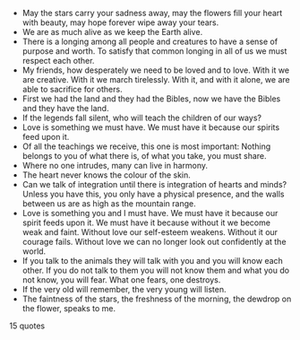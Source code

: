  - May the stars carry your sadness away, may the flowers fill your heart with beauty, may hope forever wipe away your tears.
 - We are as much alive as we keep the Earth alive.
 - There is a longing among all people and creatures to have a sense of purpose and worth. To satisfy that common longing in all of us we must respect each other.
 - My friends, how desperately we need to be loved and to love. With it we are creative. With it we march tirelessly. With it, and with it alone, we are able to sacrifice for others.
 - First we had the land and they had the Bibles, now we have the Bibles and they have the land.
 - If the legends fall silent, who will teach the children of our ways?
 - Love is something we must have. We must have it because our spirits feed upon it.
 - Of all the teachings we receive, this one is most important: Nothing belongs to you of what there is, of what you take, you must share.
 - Where no one intrudes, many can live in harmony.
 - The heart never knows the colour of the skin.
 - Can we talk of integration until there is integration of hearts and minds? Unless you have this, you only have a physical presence, and the walls between us are as high as the mountain range.
 - Love is something you and I must have. We must have it because our spirit feeds upon it. We must have it because without it we become weak and faint. Without love our self-esteem weakens. Without it our courage fails. Without love we can no longer look out confidently at the world.
 - If you talk to the animals they will talk with you and you will know each other. If you do not talk to them you will not know them and what you do not know, you will fear. What one fears, one destroys.
 - If the very old will remember, the very young will listen.
 - The faintness of the stars, the freshness of the morning, the dewdrop on the flower, speaks to me.

15 quotes